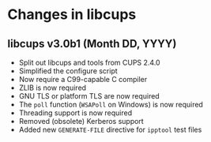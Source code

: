 Changes in libcups
==================

libcups v3.0b1 (Month DD, YYYY)
-------------------------------

- Split out libcups and tools from CUPS 2.4.0
- Simplified the configure script
- Now require a C99-capable C compiler
- ZLIB is now required
- GNU TLS or platform TLS are now required
- The `poll` function (`WSAPoll` on Windows) is now required
- Threading support is now required
- Removed (obsolete) Kerberos support
- Added new `GENERATE-FILE` directive for `ipptool` test files
